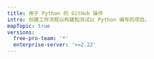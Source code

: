 ```yaml
---
title: 用于 Python 的 GitHub 操作
intro: 创建工作流程以构建和测试以 Python 编写的项目。
mapTopic: true
versions:
  free-pro-team: '*'
  enterprise-server: '>=2.22'
---
```


